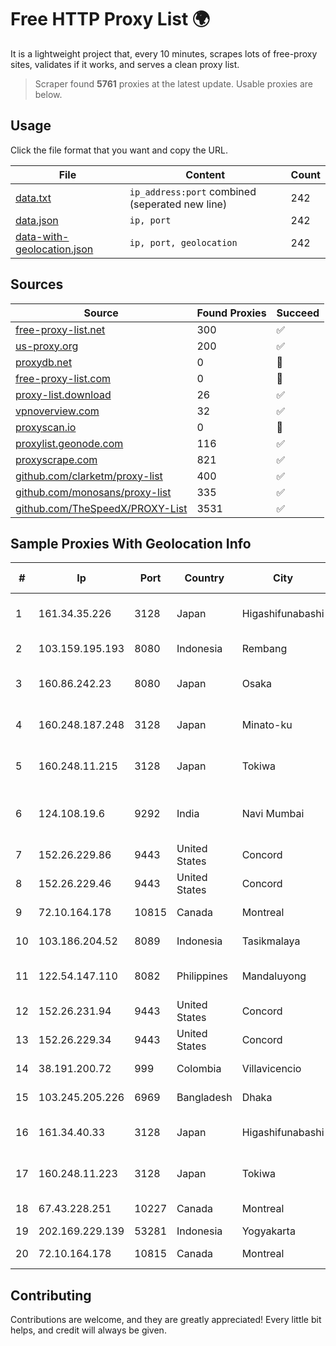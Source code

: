 
# Free HTTP Proxy List 🌍

It is a lightweight project that, every 10 minutes, scrapes lots of free-proxy sites, validates if it works, and serves a clean proxy list.


> Scraper found **5761** proxies at the latest update. Usable proxies are below.

## Usage

Click the file format that you want and copy the URL.


|File|Content|Count|
|----|-------|-----|
|[data.txt](https://raw.githubusercontent.com/themiralay/Proxy-List-World/master/data.txt)|`ip_address:port` combined (seperated new line)|242|
|[data.json](https://raw.githubusercontent.com/themiralay/Proxy-List-World/master/data.json)|`ip, port`|242|
|[data-with-geolocation.json](https://raw.githubusercontent.com/themiralay/Proxy-List-World/master/data-with-geolocation.json)|`ip, port, geolocation`|242|

## Sources

|Source|Found Proxies|Succeed|
|------|-------------|-------|
|[free-proxy-list.net](https://free-proxy-list.net)|300|✅|
|[us-proxy.org](https://www.us-proxy.org)|200|✅|
|[proxydb.net](http://proxydb.net)|0|🚫|
|[free-proxy-list.com](https://free-proxy-list.com/?page=&port=&type%5B%5D=http&type%5B%5D=https&up_time=0&search=Search)|0|🚫|
|[proxy-list.download](https://www.proxy-list.download/HTTP)|26|✅|
|[vpnoverview.com](https://vpnoverview.com/privacy/anonymous-browsing/free-proxy-servers)|32|✅|
|[proxyscan.io](https://www.proxyscan.io)|0|🚫|
|[proxylist.geonode.com](https://proxylist.geonode.com/api/proxy-list?limit=300&page=1&sort_by=lastChecked&sort_type=desc&protocols=http,https)|116|✅|
|[proxyscrape.com](https://api.proxyscrape.com/v2/?request=displayproxies&protocol=http&timeout=10000&country=all&ssl=all&anonymity=all)|821|✅|
|[github.com/clarketm/proxy-list](https://raw.githubusercontent.com/clarketm/proxy-list/master/proxy-list-raw.txt)|400|✅|
|[github.com/monosans/proxy-list](https://raw.githubusercontent.com/monosans/proxy-list/main/proxies/http.txt)|335|✅|
|[github.com/TheSpeedX/PROXY-List](https://raw.githubusercontent.com/TheSpeedX/PROXY-List/master/http.txt)|3531|✅|


## Sample Proxies With Geolocation Info

|#|Ip|Port|Country|City|Internet Service Provider|
|-|--|----|-------|----|-------------------------|
|1|161.34.35.226|3128|Japan|Higashifunabashi|NTT PC Communications, Inc.|
|2|103.159.195.193|8080|Indonesia|Rembang|PT Giga Digital Nusantara|
|3|160.86.242.23|8080|Japan|Osaka|Sony Network Communications Inc|
|4|160.248.187.248|3128|Japan|Minato-ku|NTT PC Communications, Inc.|
|5|160.248.11.215|3128|Japan|Tokiwa|NTT PC Communications, Inc.|
|6|124.108.19.6|9292|India|Navi Mumbai|Advantus Corporate Infoserv Private Ltd|
|7|152.26.229.86|9443|United States|Concord|MCNC|
|8|152.26.229.46|9443|United States|Concord|MCNC|
|9|72.10.164.178|10815|Canada|Montreal|GloboTech Communications|
|10|103.186.204.52|8089|Indonesia|Tasikmalaya|PT Afna Digital Indonesia|
|11|122.54.147.110|8082|Philippines|Mandaluyong|Philippine Long Distance Telephone Co.|
|12|152.26.231.94|9443|United States|Concord|MCNC|
|13|152.26.229.34|9443|United States|Concord|MCNC|
|14|38.191.200.72|999|Colombia|Villavicencio|Cogent Communications|
|15|103.245.205.226|6969|Bangladesh|Dhaka|Next Online Limited|
|16|161.34.40.33|3128|Japan|Higashifunabashi|NTT PC Communications, Inc.|
|17|160.248.11.223|3128|Japan|Tokiwa|NTT PC Communications, Inc.|
|18|67.43.228.251|10227|Canada|Montreal|GloboTech Communications|
|19|202.169.229.139|53281|Indonesia|Yogyakarta|IP JMN Soho|
|20|72.10.164.178|10815|Canada|Montreal|GloboTech Communications|



## Contributing

Contributions are welcome, and they are greatly appreciated! Every
little bit helps, and credit will always be given.

